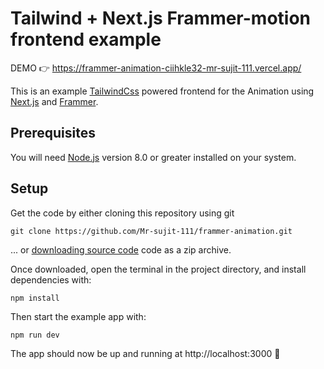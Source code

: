 # Tailwind + Next.js Frammer-motion frontend example

DEMO 👉 https://frammer-animation-ciihkle32-mr-sujit-111.vercel.app/

This is an example [TailwindCss](https://tailwindcss.com) powered frontend for the Animation using [Next.js](https://nextjs.org) and [Frammer](https://www.framer.com/motion).

## Prerequisites

You will need [Node.js](https://nodejs.org) version 8.0 or greater installed on your system.

## Setup

Get the code by either cloning this repository using git

```
git clone https://github.com/Mr-sujit-111/frammer-animation.git
```

... or [downloading source code](https://github.com/Mr-sujit-111/frammer-animation/archive/master.zip) code as a zip archive.

Once downloaded, open the terminal in the project directory, and install dependencies with:

```
npm install
```

Then start the example app with:

```
npm run dev
```

The app should now be up and running at http://localhost:3000 🚀